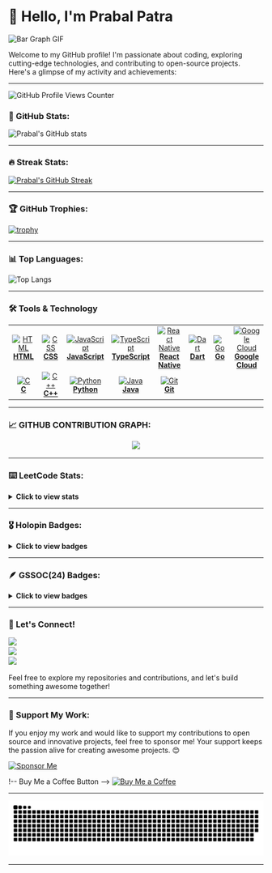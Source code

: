# 👋 Hello, I'm Prabal Patra

![Bar Graph GIF](https://user-images.githubusercontent.com/74038190/212284100-561aa473-3905-4a80-b561-0d28506553ee.gif)

Welcome to my GitHub profile! I'm passionate about coding, exploring cutting-edge technologies, and contributing to open-source projects. Here's a glimpse of my activity and achievements:

---

![GitHub Profile Views Counter](https://komarev.com/ghpvc/?username=AlienX5499)

### 🚀 GitHub Stats:
![Prabal's GitHub stats](https://github-readme-stats.vercel.app/api?username=AlienX5499&show=reviews,discussions_started,discussions_answered,prs_merged,prs_merged_percentage_icons=true&theme=radical)

---

### 🔥 Streak Stats:
[![Prabal's GitHub Streak](https://streak-stats.demolab.com?user=AlienX5499&theme=radical)](https://git.io/streak-stats)

---

### 🏆 GitHub Trophies:
[![trophy](https://github-profile-trophy.vercel.app/?username=AlienX5499&theme=radical)](https://github.com/ryo-ma/github-profile-trophy)

---

### 📊 Top Languages:
![Top Langs](https://github-readme-stats.vercel.app/api/top-langs/?username=AlieNX5499&layout=compact&theme=radical)

---


### 🛠️ Tools & Technology
<table align="center" class="table table-dark">
  <tr>
    <td align="center" width="90">
      <a href="https://developer.mozilla.org/en-US/docs/Web/HTML">
        <img src="https://go-skill-icons.vercel.app/api/icons?i=html" alt="HTML" width="55" height="55" />
        <br><b>HTML</b>
      </a>
    </td>
    <td align="center" width="90">
      <a href="https://developer.mozilla.org/en-US/docs/Web/CSS">
        <img src="https://go-skill-icons.vercel.app/api/icons?i=css" alt="CSS" width="55" height="55" />
        <br><b>CSS</b>
      </a>
    </td>
    <td align="center" width="90">
      <a href="https://developer.mozilla.org/en-US/docs/Web/JavaScript">
        <img src="https://go-skill-icons.vercel.app/api/icons?i=javascript" alt="JavaScript" width="55" height="55" />
        <br><b>JavaScript</b>
      </a>
    </td>
    <td align="center" width="90">
      <a href="https://www.typescriptlang.org/">
        <img src="https://go-skill-icons.vercel.app/api/icons?i=typescript" alt="TypeScript" width="55" height="55" />
        <br><b>TypeScript</b>
      </a>
    </td>
    <td align="center" width="90">
      <a href="https://reactnative.dev/">
        <img src="https://go-skill-icons.vercel.app/api/icons?i=reactnative" alt="React Native" width="55" height="55" />
        <br><b>React Native</b>
      </a>
    </td>
    <td align="center" width="90">
      <a href="https://dart.dev/">
        <img src="https://go-skill-icons.vercel.app/api/icons?i=dart" alt="Dart" width="55" height="55" />
        <br><b>Dart</b>
      </a>
    </td>
    <td align="center" width="90">
      <a href="https://go.dev/">
        <img src="https://go-skill-icons.vercel.app/api/icons?i=go" alt="Go" width="55" height="55" />
        <br><b>Go</b>
      </a>
    </td>
    <td align="center" width="90">
      <a href="https://cloud.google.com/">
        <img src="https://go-skill-icons.vercel.app/api/icons?i=googlecloud" alt="Google Cloud" width="55" height="55" />
        <br><b>Google Cloud</b>
      </a>
    </td>
  </tr>

  <tr>
    <td align="center" width="90">
      <a href="https://en.cppreference.com/w/c">
        <img src="https://go-skill-icons.vercel.app/api/icons?i=c" alt="C" width="55" height="55" />
        <br><b>C</b>
      </a>
    </td>
    <td align="center" width="90">
      <a href="https://en.cppreference.com/w/cpp">
        <img src="https://go-skill-icons.vercel.app/api/icons?i=cpp" alt="C++" width="55" height="55" />
        <br><b>C++</b>
      </a>
    </td>
    <td align="center" width="90">
      <a href="https://www.python.org/">
        <img src="https://go-skill-icons.vercel.app/api/icons?i=python" alt="Python" width="55" height="55" />
        <br><b>Python</b>
      </a>
    </td>
    <td align="center" width="90">
      <a href="https://www.java.com/">
        <img src="https://go-skill-icons.vercel.app/api/icons?i=java" alt="Java" width="55" height="55" />
        <br><b>Java</b>
      </a>
    </td>
    <td align="center" width="90">
      <a href="https://git-scm.com/">
        <img src="https://go-skill-icons.vercel.app/api/icons?i=git" alt="Git" width="55" height="55" />
        <br><b>Git</b>
      </a>
    </td>
  </tr>
</table>

---

### 📈 GITHUB CONTRIBUTION GRAPH:
<div align="center">
  <img src="https://github-readme-activity-graph.vercel.app/graph?username=AlienX5499&theme=synthwave-84&true&hide_border=true" />
</div>


---
### ⌨️ LeetCode Stats:
<details>
 <summary><b>Click to view stats</b></summary><br>
  <p align="center">
    <a href="https://leetcode.com/AlienX99/" target="_blank"><img align="center" src="https://assets.leetcode.com/static_assets/marketing/2024-50.gif" alt="jyot" height="100" width="100" /></a>
    <a href="https://leetcode.com/AlienX99/" target="_blank"><img align="center" src="https://leetcode.com/static/images/badges/2024/gif/2024-12.gif" alt="jyot" height="100" width="100" /></a>
  </p>
  <p align="center">
    <img  align=top flex-grow=1 src="https://leetcard.jacoblin.cool/AlienX99?theme=radical&font=Nunito&ext=heatmap" />  
  </p>
</details>

---

### 🎖️ Holopin Badges:
<details>
 <summary><b>Click to view badges</b></summary><br>
<div style='display:flex; align-items:center; gap: 10px;' align='center'>
  <a href="https://holopin.io/@AlienX5499">
    <img src="https://holopin.me/AlienX5499" />
  </a>
</div>
</details>

---

### 🪶 GSSOC(24) Badges:
<details>
 <summary><b>Click to view badges</b></summary><br>
<div style='display:flex; align-items:center; gap: 10px;' align='center'>
<!--   <a href="https://gssoc.girlscript.tech/leaderboard?year=2024Extd&username=AlienX5499"> -->
    <img src="https://raw.githubusercontent.com/GSSoC24/Postman-Challenge/main/docs/assets/Postman%20White.png" width="100px" height="100px" />
    <img src="https://raw.githubusercontent.com/GSSoC24/Postman-Challenge/main/docs/assets/1.png" width="100px" height="100px" />
    <img src="https://raw.githubusercontent.com/GSSoC24/Postman-Challenge/main/docs/assets/2.png" width="100px" height="100px" />
    <img src="https://raw.githubusercontent.com/GSSoC24/Postman-Challenge/main/docs/assets/3.png" width="100px" height="100px" />
    <img src="https://raw.githubusercontent.com/GSSoC24/Postman-Challenge/main/docs/assets/4.png" width="100px" height="100px" />
    <img src="https://raw.githubusercontent.com/GSSoC24/Postman-Challenge/main/docs/assets/5.png" width="100px" height="100px" />
    <img src="https://raw.githubusercontent.com/GSSoC24/Hack-Web3Conf/refs/heads/main/assets/Hack-Web3Conf%202024%20Badge%20(2).png" width="100px" height="100px" />
  </a>
</div>
</details>

---

### 🌟 Let's Connect!
<div>
  <a href="https://x.com/AlienX5499" target="_blank">
    <img src="https://img.shields.io/badge/-X-%231DA1F2?style=for-the-badge&logo=x&logoColor=black" target="_blank">
  </a>
</div>

<div>
  <a href="https://github.com/AlienX5499" target="_blank">
    <img src="https://img.shields.io/badge/-GitHub-%23181717?style=for-the-badge&logo=github&logoColor=white" target="_blank">
  </a>
</div>

<div>
  <a href="https://www.linkedin.com/in/prabalpatra5499" target="_blank">
    <img src="https://img.shields.io/badge/-LinkedIn-%230077B5?style=for-the-badge&logo=linkedin&logoColor=white" target="_blank">
  </a>
</div>


Feel free to explore my repositories and contributions, and let's build something awesome together!

---

### 💖 Support My Work:
If you enjoy my work and would like to support my contributions to open source and innovative projects, feel free to sponsor me! Your support keeps the passion alive for creating awesome projects. 😊  

[![Sponsor Me](https://img.shields.io/badge/Sponsor%20Me-%23EA4AAA?style=for-the-badge&logo=github-sponsors&logoColor=white)](https://github.com/sponsors/AlienX5499)

!-- Buy Me a Coffee Button -->
[![Buy Me a Coffee](https://cdn.buymeacoffee.com/buttons/v2/default-yellow.png)](https://www.buymeacoffee.com/alienx5499)

---

<picture>
  <source media="(prefers-color-scheme: dark)" srcset="dist/github-snake-dark.svg" />
  <img alt="github-snake" src="dist/github-snake.svg" />
</picture>


---

<!---
AlienX5499/AlienX5499 is a ✨ special ✨ repository because its `README.md` (this file) appears on your GitHub profile.
You can click the Preview link to take a look at your changes.
--->
